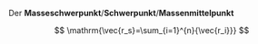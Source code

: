 Der **Masseschwerpunkt**/**Schwerpunkt**/**Massenmittelpunkt**


$$
\mathrm{\vec{r_s}=\sum_{i=1}^{n}{\vec{r_i}}}
$$